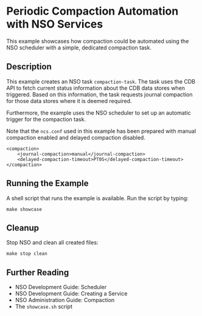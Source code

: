 Periodic Compaction Automation with NSO Services
================================================

This example showcases how compaction could be automated using the NSO
scheduler with a simple, dedicated compaction task.

Description
-----------

This example creates an NSO task `compaction-task`. The task uses the CDB API
to fetch current status information about the CDB data stores when triggered.
Based on this information, the task requests journal compaction for those
data stores where it is deemed required.

Furthermore, the example uses the NSO scheduler to set up an automatic trigger
for the compaction task.

Note that the `ncs.conf` used in this example has been prepared with manual
compaction enabled and delayed compaction disabled.

    <compaction>
        <journal-compaction>manual</journal-compaction>
        <delayed-compaction-timeout>PT0S</delayed-compaction-timeout>
    </compaction>

Running the Example
-------------------

A shell script that runs the example is available. Run the script by typing:

    make showcase

Cleanup
-------

Stop NSO and clean all created files:

    make stop clean

Further Reading
---------------

+ NSO Development Guide: Scheduler
+ NSO Development Guide: Creating a Service
+ NSO Administration Guide: Compaction
+ The `showcase.sh` script

